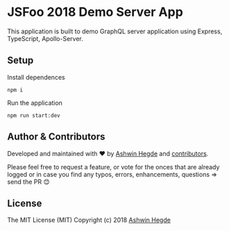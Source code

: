 # JSFoo 2018 Demo Server App

This application is built to demo GraphQL server application using Express, TypeScript, Apollo-Server.

## Setup

Install dependences
```
npm i
```

Run the application
```
npm run start:dev
```




## Author & Contributors

Developed and maintained with ❤️ by [Ashwin Hegde](https://www.techjitsu.co.in) and [contributors](https://github.com/techsavvyjitsu/jsfoo18-demo-serverapp/graphs/contributors).

Please feel free to request a feature, or vote for the onces that are already logged or in case you find any typos, errors, enhancements, questions => send the PR 😊

## License

The MIT License (MIT)
Copyright (c) 2018 [Ashwin Hegde](https://www.techjitsu.co.in)
